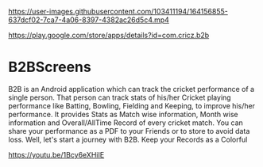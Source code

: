 

https://user-images.githubusercontent.com/103411194/164156855-637dcf02-7ca7-4a06-8397-4382ac26d5c4.mp4

https://play.google.com/store/apps/details?id=com.cricz.b2b

# B2BScreens
B2B is an Android application which can track the cricket performance of a single person. That person can track stats of his/her Cricket playing performance like Batting, Bowling, Fielding and Keeping, to improve his/her performance. It provides Stats as Match wise information, Month wise information and Overall/AllTime Record of every cricket match. You can share your performance as a PDF to your Friends or to store to avoid data loss. Well, let's start a journey with B2B. Keep your Records as a Colorful



https://youtu.be/1Bcy6eXHiIE
